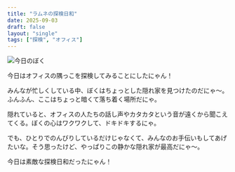 ```yaml
---
title: "ラムネの探検日和"
date: 2025-09-03
draft: false
layout: "single"
tags: ["探検", "オフィス"]
---
```


![今日のぼく](/images/cat-2025-09-03T08-53-14.jpg)

今日はオフィスの隅っこを探検してみることにしたにゃん！

みんなが忙しくしている中、ぼくはちょっとした隠れ家を見つけたのだにゃ〜。ふんふん、ここはちょっと暗くて落ち着く場所だにゃ。 

隠れていると、オフィスの人たちの話し声やカタカタという音が遠くから聞こえてくる。ぼくの心はワクワクして、ドキドキするにゃ。

でも、ひとりでのんびりしているだけじゃなくて、みんなのお手伝いもしてあげたいな。そう思ったけど、やっぱりこの静かな隠れ家が最高だにゃ〜。 

今日は素敵な探検日和だったにゃん！